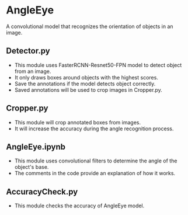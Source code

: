 # AngleEye
 A convolutional model that recognizes the orientation of objects in an image.

## Detector.py
- This module uses FasterRCNN-Resnet50-FPN model to detect object from an image.
- It only draws boxes around objects with the highest scores.
- Save the annotations if the model detects object correctly.
- Saved annotations will be used to crop images in Cropper.py.

## Cropper.py
- This module will crop annotated boxes from images.
- It will increase the accuracy during the angle recognition process.

## AngleEye.ipynb
- This module uses convolutional filters to determine the angle of the object's base.
- The comments in the code provide an explanation of how it works.

## AccuracyCheck.py
- This module checks the accuracy of AngleEye model.
  
